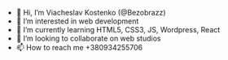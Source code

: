 - 👋 Hi, I’m Viacheslav Kostenko (@Bezobrazz)
- 👀 I’m interested in web development
- 🌱 I’m currently learning HTML5, CSS3, JS, Wordpress, React 
- 💞️ I’m looking to collaborate on web studios
- 📫 How to reach me +380934255706

<!---
Bezobrazz/Bezobrazz is a ✨ special ✨ repository because its `README.md` (this file) appears on your GitHub profile.
You can click the Preview link to take a look at your changes.
--->
